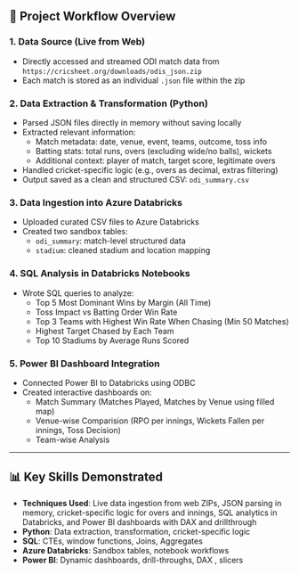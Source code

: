 ## 📌 Project Workflow Overview

### 1. **Data Source (Live from Web)**
- Directly accessed and streamed ODI match data from `https://cricsheet.org/downloads/odis_json.zip`
- Each match is stored as an individual `.json` file within the zip

### 2. **Data Extraction & Transformation (Python)**
- Parsed JSON files directly in memory without saving locally
- Extracted relevant information:
  - Match metadata: date, venue, event, teams, outcome, toss info
  - Batting stats: total runs, overs (excluding wide/no balls), wickets
  - Additional context: player of match, target score, legitimate overs
- Handled cricket-specific logic (e.g., overs as decimal, extras filtering)
- Output saved as a clean and structured CSV: `odi_summary.csv`

### 3. **Data Ingestion into Azure Databricks**
- Uploaded curated CSV files to Azure Databricks
- Created two sandbox tables:
  - `odi_summary`: match-level structured data
  - `stadium`: cleaned stadium and location mapping 

### 4. **SQL Analysis in Databricks Notebooks**
- Wrote SQL queries to analyze:
  - Top 5 Most Dominant Wins by Margin (All Time)
  - Toss Impact vs Batting Order Win Rate
  - Top 3 Teams with Highest Win Rate When Chasing (Min 50 Matches)
  - Highest Target Chased by Each Team
  - Top 10 Stadiums by Average Runs Scored

### 5. **Power BI Dashboard Integration**
- Connected Power BI to Databricks using ODBC
- Created interactive dashboards on:
  - Match Summary (Matches Played, Matches by Venue using filled map)
  - Venue-wise Comparision (RPO per innings, Wickets Fallen per innings, Toss Decision)
  - Team-wise Analysis

---
## 📊 Key Skills Demonstrated
- **Techniques Used**: Live data ingestion from web ZIPs, JSON parsing in memory, cricket-specific logic for overs and innings, SQL analytics in Databricks, and Power BI dashboards with DAX and drillthrough
- **Python**: Data extraction, transformation, cricket-specific logic
- **SQL**: CTEs, window functions, Joins, Aggregates
- **Azure Databricks**: Sandbox tables, notebook workflows
- **Power BI**: Dynamic dashboards, drill-throughs, DAX , slicers


